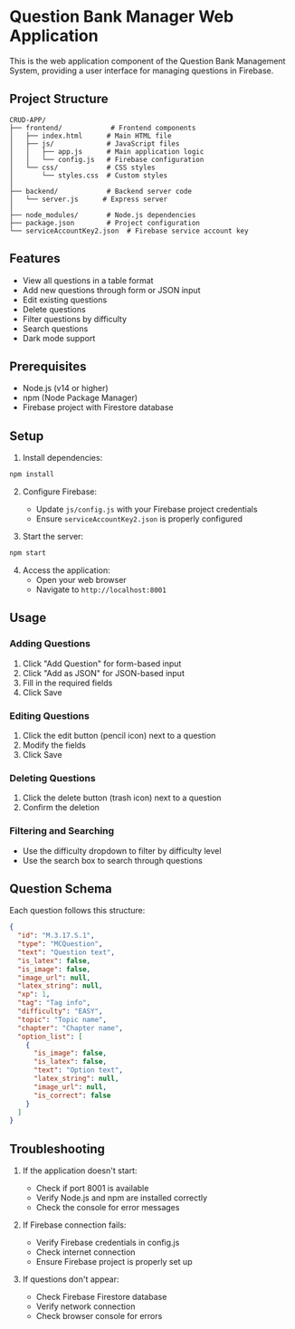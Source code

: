 # Question Bank Manager Web Application

This is the web application component of the Question Bank Management System, providing a user interface for managing questions in Firebase.

## Project Structure

```
CRUD-APP/
├── frontend/            # Frontend components
│   ├── index.html      # Main HTML file
│   ├── js/             # JavaScript files
│   │   ├── app.js      # Main application logic
│   │   └── config.js   # Firebase configuration
│   └── css/            # CSS styles
│       └── styles.css  # Custom styles
│
├── backend/            # Backend server code
│   └── server.js      # Express server
│
├── node_modules/       # Node.js dependencies
├── package.json        # Project configuration
└── serviceAccountKey2.json  # Firebase service account key
```

## Features

- View all questions in a table format
- Add new questions through form or JSON input
- Edit existing questions
- Delete questions
- Filter questions by difficulty
- Search questions
- Dark mode support

## Prerequisites

- Node.js (v14 or higher)
- npm (Node Package Manager)
- Firebase project with Firestore database

## Setup

1. Install dependencies:
```bash
npm install
```

2. Configure Firebase:
   - Update `js/config.js` with your Firebase project credentials
   - Ensure `serviceAccountKey2.json` is properly configured

3. Start the server:
```bash
npm start
```

4. Access the application:
   - Open your web browser
   - Navigate to `http://localhost:8001`

## Usage

### Adding Questions
1. Click "Add Question" for form-based input
2. Click "Add as JSON" for JSON-based input
3. Fill in the required fields
4. Click Save

### Editing Questions
1. Click the edit button (pencil icon) next to a question
2. Modify the fields
3. Click Save

### Deleting Questions
1. Click the delete button (trash icon) next to a question
2. Confirm the deletion

### Filtering and Searching
- Use the difficulty dropdown to filter by difficulty level
- Use the search box to search through questions

## Question Schema

Each question follows this structure:
```json
{
  "id": "M.3.17.S.1",
  "type": "MCQuestion",
  "text": "Question text",
  "is_latex": false,
  "is_image": false,
  "image_url": null,
  "latex_string": null,
  "xp": 1,
  "tag": "Tag info",
  "difficulty": "EASY",
  "topic": "Topic name",
  "chapter": "Chapter name",
  "option_list": [
    {
      "is_image": false,
      "is_latex": false,
      "text": "Option text",
      "latex_string": null,
      "image_url": null,
      "is_correct": false
    }
  ]
}
```

## Troubleshooting

1. If the application doesn't start:
   - Check if port 8001 is available
   - Verify Node.js and npm are installed correctly
   - Check the console for error messages

2. If Firebase connection fails:
   - Verify Firebase credentials in config.js
   - Check internet connection
   - Ensure Firebase project is properly set up

3. If questions don't appear:
   - Check Firebase Firestore database
   - Verify network connection
   - Check browser console for errors 